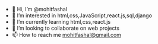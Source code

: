 - 👋 Hi, I’m @mohitfashal
- 👀 I’m interested in html,css,JavaScript,react.js,sql,django
- 🌱 I’m currently learning html,css,react.js
- 💞️ I’m looking to collaborate on web projects
- 📫 How to reach me mohitfashal@gmail.com

<!---
mohitfashal/mohitfashal is a ✨ special ✨ repository because its `README.md` (this file) appears on your GitHub profile.
You can click the Preview link to take a look at your changes.
--->
